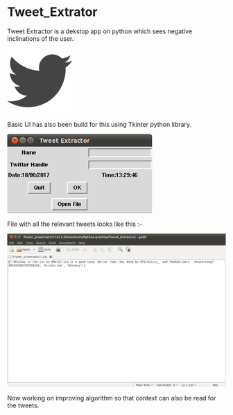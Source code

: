 # Tweet_Extrator
Tweet Extractor is a dekstop app on python which sees negative inclinations of the user.

![ScreenShot](App_cover/tweepy.png)  

Basic UI has also been build for this using Tkinter python library.

![ScreenShot](App_cover/Tweet_extractor_screenshot.png)  

File with all the relevant tweets looks like this :-  

![ScreenShot](App_cover/Tweet_File.png)    

Now working on improving algorithm so that context can also be read for the tweets. 

